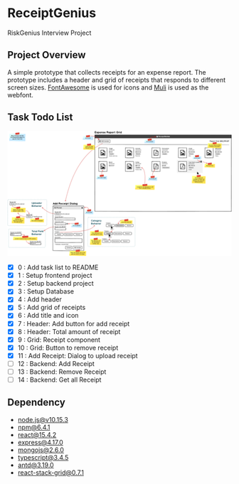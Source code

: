 # ReceiptGenius
RiskGenius Interview Project

## Project Overview
A simple prototype that collects receipts for an expense report. The prototype includes a header and grid of receipts that responds to different screen sizes. [FontAwesome](https://fontawesome.com/) is used for icons and [Muli](https://fonts.google.com/specimen/Muli) is used as the webfont.

## Task Todo List

![Mockup](https://raw.githubusercontent.com/HermiteBai/ReceiptGenius/master/materials/Mockup.png)

- [x] 0 : Add task list to README
- [x] 1 : Setup frontend project
- [x] 2 : Setup backend project
- [x] 3 : Setup Database
- [x] 4 : Add header
- [x] 5 : Add grid of receipts
- [x] 6 : Add title and icon
- [x] 7 : Header: Add button for add receipt
- [x] 8 : Header: Total amount of receipt
- [x] 9 : Grid: Receipt component
- [x] 10 : Grid: Button to remove receipt
- [x] 11 : Add Receipt: Dialog to upload receipt
- [ ] 12 : Backend: Add Receipt
- [ ] 13 : Backend: Remove Receipt
- [ ] 14 : Backend: Get all Receipt

## Dependency
- node.js@v10.15.3
- npm@6.4.1
- react@15.4.2
- express@4.17.0
- mongojs@2.6.0
- typescript@3.4.5
- antd@3.19.0
- react-stack-grid@0.7.1
